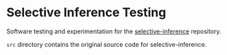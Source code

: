 # Selective Inference Testing

Software testing and experimentation for the [selective-inference](https://github.com/jonathan-taylor/selective-inference) repository.

`src` directory contains the original source code for selective-inference.
